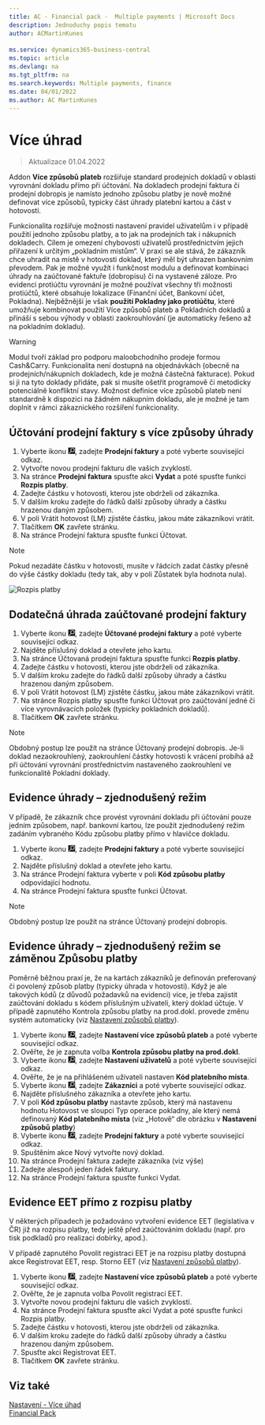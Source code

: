 ```yaml
---
title: AC - Financial pack -  Multiple payments | Microsoft Docs
description: Jednoduchy popis tematu
author: ACMartinKunes

ms.service: dynamics365-business-central
ms.topic: article
ms.devlang: na
ms.tgt_pltfrm: na
ms.search.keywords: Multiple payments, finance 
ms.date: 04/01/2022
ms.author: AC MartinKunes
---
```

# Více úhrad
> Aktualizace 01.04.2022

Addon **Více způsobů plateb** rozšiřuje standard prodejních dokladů v oblasti vyrovnání dokladu přímo při účtování.
Na dokladech prodejní faktura či prodejní dobropis je namísto jednoho způsobu platby je nově možné definovat více způsobů, typicky část úhrady platební kartou a část v hotovosti.

Funkcionalita rozšiřuje možnosti nastavení pravidel uživatelům i v případě použití jednoho způsobu platby, a to jak na prodejních tak i nákupních dokladech. Cílem je omezení chybovosti uživatelů prostřednictvím jejich přiřazení k určitým „pokladním místům“.
V praxi se ale stává, že zákazník chce uhradit na místě v hotovosti doklad, který měl být uhrazen bankovním převodem. Pak je možné využít i funkčnost modulu a definovat kombinaci úhrady na zaúčtované faktuře (dobropisu) či na vystavené záloze.
Pro evidenci protiúčtu vyrovnání je možné používat všechny tři možnosti protiúčtů, které obsahuje lokalizace (Finanční účet, Bankovní účet, Pokladna). Nejběžnější je však **použití Pokladny jako protiúčtu**, které umožňuje kombinovat použití Více způsobů plateb a Pokladních dokladů a přináší s sebou výhody v oblasti zaokrouhlování (je automaticky řešeno až na pokladním dokladu).

> [!WARNING]
> Modul tvoří základ pro podporu maloobchodního prodeje formou Cash&Carry. Funkcionalita není dostupná na objednávkách (obecně na prodejních/nákupních dokladech, kde je možná částečná fakturace). Pokud si ji na tyto doklady přidáte, pak si musíte ošetřit programově či metodicky potenciálně konfliktní stavy.
Možnost definice více způsobů plateb není standardně k dispozici na žádném nákupním dokladu, ale je možné je tam doplnit v rámci zákaznického rozšíření funkcionality.


## Účtování prodejní faktury s více způsoby úhrady

1. Vyberte ikonu ![Žárovky, která otevře funkci Řekněte mi](media/ui-search/search_small.png "Řekněte mi, co chcete dělat"), zadejte **Prodejní faktury** a poté vyberte související odkaz.
2.	Vytvořte novou prodejní fakturu dle vašich zvyklostí.
3.	Na stránce **Prodejní faktura** spusťte akci **Vydat** a poté spusťte funkci **Rozpis platby**.
4.	Zadejte částku v hotovosti, kterou jste obdrželi od zákazníka.
5.	V dalším kroku zadejte do řádků další způsoby úhrady a částku hrazenou daným způsobem.
6.	V poli Vrátit hotovost (LM) zjistěte částku, jakou máte zákazníkovi vrátit.
7.	Tlačítkem **OK** zavřete stránku.
8.	Na stránce Prodejní faktura spusťte funkci Účtovat.

> [!NOTE]
> Pokud nezadáte částku v hotovosti, musíte v řádcích zadat částky přesně do výše částky dokladu (tedy tak, aby v poli Zůstatek byla hodnota nula).

![Rozpis platby](media/multiple_payment_methods_payment.png)

## Dodatečná úhrada zaúčtované prodejní faktury
1. Vyberte ikonu ![Žárovky, která otevře funkci Řekněte mi](media/ui-search/search_small.png "Řekněte mi, co chcete dělat"), zadejte **Účtované prodejní faktury** a poté vyberte související odkaz.
2.	Najděte příslušný doklad a otevřete jeho kartu.
3.	Na stránce Účtovaná prodejní faktura spusťte funkci **Rozpis platby**.
4.	Zadejte částku v hotovosti, kterou jste obdrželi od zákazníka.
5.	V dalším kroku zadejte do řádků další způsoby úhrady a částku hrazenou daným způsobem.
6.	V poli Vrátit hotovost (LM) zjistěte částku, jakou máte zákazníkovi vrátit.
7.	Na stránce Rozpis platby spusťte funkci Účtovat pro zaúčtování jedné či více vyrovnávacích položek (typicky pokladních dokladů).
8.	Tlačítkem **OK** zavřete stránku.

> [!NOTE]
> Obdobný postup lze použít na stránce Účtovaný prodejní dobropis.
> Je-li doklad nezaokrouhlený, zaokrouhlení částky hotovosti k vrácení probíhá až při účtování vyrovnání prostřednictvím nastaveného zaokrouhlení ve funkcionalitě Pokladní doklady.

## Evidence úhrady – zjednodušený režim

V případě, že zákazník chce provést vyrovnání dokladu při účtování pouze jedním způsobem, např. bankovní kartou, lze použít zjednodušený režim zadáním vybraného Kódu způsobu platby přímo v hlavičce dokladu.

1. Vyberte ikonu ![Žárovky, která otevře funkci Řekněte mi](media/ui-search/search_small.png "Řekněte mi, co chcete dělat"), zadejte **Prodejní faktury** a poté vyberte související odkaz.
2. Najděte příslušný doklad a otevřete jeho kartu.
3. Na stránce Prodejní faktura vyberte v poli **Kód způsobu platby** odpovídající hodnotu.
4. Na stránce Prodejní faktura spusťte funkci Účtovat.

> [!NOTE]
> Obdobný postup lze použít na stránce Účtovaný prodejní dobropis.

## Evidence úhrady – zjednodušený režim se záměnou Způsobu platby

Poměrně běžnou praxí je, že na kartách zákazníků je definován preferovaný či povolený způsob platby (typicky úhrada v hotovosti). Když je ale takových kódů (z důvodů požadavků na evidenci) více, je třeba zajistit zaúčtování dokladu s kódem příslušným uživateli, který doklad účtuje. V případě zapnutého Kontrola způsobu platby na prod.dokl. provede změnu systém automaticky (viz [Nastavení způsobů platby](http://muj.autocont.cz/docs/cs-cz/d365businesscentral/AC-FinancialPack/ac-multiple-payment-methods-setup.html#nastaven%C3%AD-zp%C5%AFsob%C5%AF-platby)).


1. Vyberte ikonu ![Žárovky, která otevře funkci Řekněte mi](media/ui-search/search_small.png "Řekněte mi, co chcete dělat"), zadejte **Nastavení více způsobů plateb** a poté vyberte související odkaz.
2.	Ověřte, že je zapnuta volba **Kontrola způsobu platby na prod.dokl**.
3. Vyberte ikonu ![Žárovky, která otevře funkci Řekněte mi](media/ui-search/search_small.png "Řekněte mi, co chcete dělat"), zadejte **Nastavení uživatelů** a poté vyberte související odkaz.
4.	Ověřte, že je na přihlášeném uživateli nastaven **Kód platebního místa**.
5. Vyberte ikonu ![Žárovky, která otevře funkci Řekněte mi](media/ui-search/search_small.png "Řekněte mi, co chcete dělat"), zadejte **Zákazníci** a poté vyberte související odkaz.
6.	Najděte příslušného zákazníka a otevřete jeho kartu.
7.	V poli **Kód způsobu platby** nastavte způsob, který má nastavenu hodnotu Hotovost ve sloupci Typ operace pokladny, ale který nemá definovaný **Kód platebního místa** (viz „Hotově“ dle obrázku v **Nastavení způsobů platby**)
7. Vyberte ikonu ![Žárovky, která otevře funkci Řekněte mi](media/ui-search/search_small.png "Řekněte mi, co chcete dělat"), zadejte **Prodejní faktury** a poté vyberte související odkaz.
9.	Spuštěním akce Nový vytvořte nový doklad.
10.	Na stránce Prodejní faktura zadejte zákazníka (viz výše)
11.	Zadejte alespoň jeden řádek faktury.
12.	Na stránce Prodejní faktura spusťte funkci Vydat.


## Evidence EET přímo z rozpisu platby

V některých případech je požadováno vytvoření evidence EET (legislativa v ČR) již na rozpisu platby, tedy ještě před zaúčtováním dokladu (např. pro tisk podkladů pro realizaci dobírky, apod.).

V případě zapnutého Povolit registraci EET je na rozpisu platby dostupná akce Registrovat EET, resp. Storno EET (viz [Nastavení způsobů platby](http://muj.autocont.cz/docs/cs-cz/d365businesscentral/AC-FinancialPack/ac-multiple-payment-methods-setup.html#nastaven%C3%AD-zp%C5%AFsob%C5%AF-platby)).

1. Vyberte ikonu ![Žárovky, která otevře funkci Řekněte mi](media/ui-search/search_small.png "Řekněte mi, co chcete dělat"), zadejte **Nastavení více způsobů plateb** a poté vyberte související odkaz.
2.	Ověřte, že je zapnuta volba Povolit registraci EET.
3.	Vytvořte novou prodejní fakturu dle vašich zvyklostí.
4.	Na stránce Prodejní faktura spusťte akci Vydat a poté spusťte funkci Rozpis platby.
5.	Zadejte částku v hotovosti, kterou jste obdrželi od zákazníka.
6.	V dalším kroku zadejte do řádků další způsoby úhrady a částku hrazenou daným způsobem.
7.	Spusťte akci Registrovat EET.
8.	Tlačítkem **OK** zavřete stránku.


## Viz také

[Nastavení - Více úhad](ac-multiple-payment-methods-setup.md)  
[Financial Pack](ac-finance-pack.md)  
